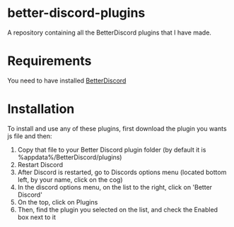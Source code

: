 # better-discord-plugins
A repository containing all the BetterDiscord plugins that I have made.

# Requirements
You need to have installed [BetterDiscord](https://betterdiscord.net/home/)

# Installation
To install and use any of these plugins, first download the plugin you wants js file and then:
1) Copy that file to your Better Discord plugin folder (by default it is %appdata%/BetterDiscord/plugins)
2) Restart Discord
3) After Discord is restarted, go to Discords options menu (located bottom left, by your name, click on the cog)
4) In the discord options menu, on the list to the right, click on 'Better Discord'
5) On the top, click on Plugins
6) Then, find the plugin you selected on the list, and check the Enabled box next to it